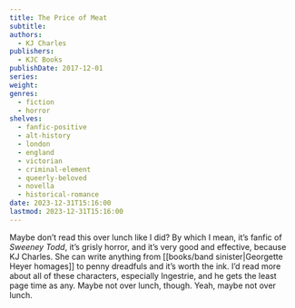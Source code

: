 ```yaml
---
title: The Price of Meat
subtitle: 
authors:
  - KJ Charles
publishers:
  - KJC Books
publishDate: 2017-12-01
series: 
weight: 
genres:
  - fiction
  - horror
shelves:
  - fanfic-positive
  - alt-history
  - london
  - england
  - victorian
  - criminal-element
  - queerly-beloved
  - novella
  - historical-romance
date: 2023-12-31T15:16:00
lastmod: 2023-12-31T15:16:00
---
```

Maybe don’t read this over lunch like I did? By which I mean, it’s fanfic of *Sweeney Todd*, it’s grisly horror, and it’s very good and effective, because KJ Charles. She can write anything from [[books/band sinister|Georgette Heyer homages]] to penny dreadfuls and it’s worth the ink. I’d read more about all of these characters, especially Ingestrie, and he gets the least page time as any. Maybe not over lunch, though. Yeah, maybe not over lunch.